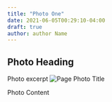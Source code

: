 ```yaml
---
title: "Photo One"
date: 2021-06-05T00:29:10-04:00
draft: true
author: author Name
---
```


## Photo Heading

Photo excerpt 
![Page Photo Title](/logo.png)

Photo Content